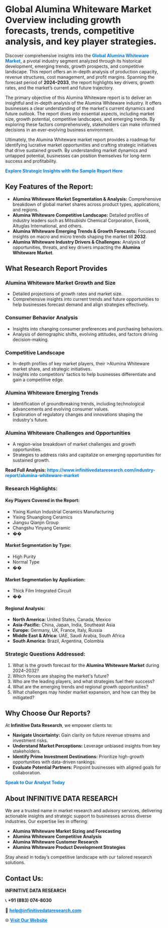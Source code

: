 <h1>Global Alumina Whiteware Market Overview including growth forecasts, trends, competitive analysis, and key player strategies.</h1>
<p>
Discover comprehensive insights into the 
<a href="https://www.infinitivedataresearch.com/industry-report/alumina-whiteware-market" rel="dofollow" style="color: #007BFF; text-decoration: none;"><strong>Global Alumina Whiteware Market</strong></a>, a pivotal industry segment analyzed through its historical development, emerging trends, growth prospects, and competitive landscape. This report offers an in-depth analysis of production capacity, revenue structures, cost management, and profit margins. Spanning the forecast period of <strong>2024–2033</strong>, the report highlights key drivers, growth rates, and the market’s current and future trajectory.
</p>
<p>
The primary objective of this Alumina Whiteware report is to deliver an insightful and in-depth analysis of the Alumina Whiteware industry. It offers businesses a clear understanding of the market's current dynamics and future outlook. The report dives into essential aspects, including market size, growth potential, competitive landscapes, and emerging trends. By exploring these factors comprehensively, stakeholders can make informed decisions in an ever-evolving business environment.
</p>
<p>
Ultimately, the Alumina Whiteware market report provides a roadmap for identifying lucrative market opportunities and crafting strategic initiatives that drive sustained growth. By understanding market dynamics and untapped potential, businesses can position themselves for long-term success and profitability.
</p>
<p>
<a href="https://www.infinitivedataresearch.com/request-sample/reportId=105008" style="color: #007BFF; text-decoration: none;"><strong>Explore Strategic Insights with the Sample Report Here</strong></a>
</p>

<h2>Key Features of the Report:</h2>
<ul>
<li><strong>Alumina Whiteware Market Segmentation & Analysis:</strong> Comprehensive breakdown of global market shares across product types, applications, and regions.</li>
<li><strong>Alumina Whiteware Competitive Landscape:</strong> Detailed profiles of industry leaders such as Mitsubishi Chemical Corporation, Evonik, Altuglas International, and others.</li>
<li><strong>Alumina Whiteware Emerging Trends & Growth Forecasts:</strong> Focused insights on macro and micro trends shaping the market till <strong>2032</strong>.</li>
<li><strong>Alumina Whiteware Industry Drivers & Challenges:</strong> Analysis of opportunities, threats, and key drivers impacting the <strong>Alumina Whiteware Market</strong>.</li>
</ul>

<h2>What Research Report Provides</h2>
<h3>Alumina Whiteware Market Growth and Size</h3>
<ul>
<li>Detailed projections of growth rates and market size.</li>
<li>Comprehensive insights into current trends and future opportunities to help businesses forecast demand and align strategies effectively.</li>
</ul>

<h3>Consumer Behavior Analysis</h3>
<ul>
<li>Insights into changing consumer preferences and purchasing behaviors.</li>
<li>Analysis of demographic shifts, evolving attitudes, and factors driving decision-making.</li>
</ul>

<h3>Competitive Landscape</h3>
<ul>
<li>In-depth profiles of key market players, their >Alumina Whiteware market share, and strategic initiatives.</li>
<li>Insights into competitors' tactics to help businesses differentiate and gain a competitive edge.</li>
</ul>

<h3>Alumina Whiteware Emerging Trends</h3>
<ul>
<li>Identification of groundbreaking trends, including technological advancements and evolving consumer values.</li>
<li>Exploration of regulatory changes and innovations shaping the industry's future.</li>
</ul>

<h3>Alumina Whiteware Challenges and Opportunities</h3>
<ul>
<li>A region-wise breakdown of market challenges and growth opportunities.</li>
<li>Strategies to address risks and capitalize on emerging opportunities for sustained growth.</li>
</ul>
<p><strong>Read Full Analysis:</strong> <a href="https://www.infinitivedataresearch.com/industry-report/alumina-whiteware-market" rel="dofollow" style="color: #007BFF; text-decoration: none;"><strong>https://www.infinitivedataresearch.com/industry-report/alumina-whiteware-market</strong></a></p>
<h3>Research Highlights:</h3>
<h4>Key Players Covered in the Report:</h4>
<ul><li>Yixing Kunlun Industrial Ceramics Manufacturing</li><li>Yixing Shuanglong Ceramics</li><li>Jiangsu Qianjin Group</li><li>Changshu Yinyang Ceramic</li><li>��</li></ul>
<h4>Market Segmentation by Type:</h4>
<ul><li>High Purity</li><li>Normal Type</li><li>��</li></ul>
<h4>Market Segmentation by Application:</h4>
<ul><li>Thick Film Integrated Circuit</li><li>��</li></ul>

<h4>Regional Analysis:</h4>
<ul>
<li><strong>North America:</strong> United States, Canada, Mexico</li>
<li><strong>Asia-Pacific:</strong> China, Japan, India, Southeast Asia</li>
<li><strong>Europe:</strong> Germany, UK, France, Italy, Russia</li>
<li><strong>Middle East & Africa:</strong> UAE, Saudi Arabia, South Africa</li>
<li><strong>South America:</strong> Brazil, Argentina, Colombia</li>
</ul>

<h3>Strategic Questions Addressed:</h3>
<ol>
<li>What is the growth forecast for the <strong>Alumina Whiteware Market</strong> during 2024–2032?</li>
<li>Which forces are shaping the market's future?</li>
<li>Who are the leading players, and what strategies fuel their success?</li>
<li>What are the emerging trends and regional growth opportunities?</li>
<li>What challenges may hinder market expansion, and how can they be mitigated?</li>
</ol>

<h2>Why Choose Our Reports?</h2>
<p>At <strong>Infinitive Data Research</strong>, we empower clients to:</p>
<ul>
<li><strong>Navigate Uncertainty:</strong> Gain clarity on future revenue streams and investment risks.</li>
<li><strong>Understand Market Perceptions:</strong> Leverage unbiased insights from key stakeholders.</li>
<li><strong>Identify Prime Investment Destinations:</strong> Prioritize high-growth opportunities with data-driven rankings.</li>
<li><strong>Evaluate Potential Partners:</strong> Pinpoint businesses with aligned goals for collaboration.</li>
</ul>
<p><a href="https://www.infinitivedataresearch.com/industry-report/alumina-whiteware-market" rel="dofollow" style="color: #007BFF; text-decoration: none;"><strong>Speak to Our Analyst Today</strong></a></p>

<h2>About INFINITIVE DATA RESEARCH</h2>
<p>We are a trusted name in market research and advisory services, delivering actionable insights and strategic support to businesses across diverse industries. Our expertise lies in offering:</p>
<ul>
<li><strong>Alumina Whiteware Market Sizing and Forecasting</strong></li>
<li><strong>Alumina Whiteware Competitive Analysis</strong></li>
<li><strong>Alumina Whiteware Customer Research</strong></li>
<li><strong>Alumina Whiteware Product Development Strategies</strong></li>
</ul>
<p>Stay ahead in today’s competitive landscape with our tailored research solutions.</p>

<h2>Contact Us:</h2>
<p><strong>INFINITIVE DATA RESEARCH</strong></p>
<p>📞 <strong>+91 (883) 074-8030</strong></p>
<p>📧 <strong><a href="mailto:help@infinitivedataresearch.com" style="color: #007BFF;">help@infinitivedataresearch.com</a></strong></p>
<p>🌐 <strong><a href="https://www.infinitivedataresearch.com" rel="dofollow" style="color: #007BFF;">Visit Our Website</a></strong></p>